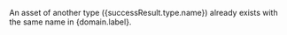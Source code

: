 An asset of another type ({successResult.type.name}) already exists with the same name in {domain.label}.